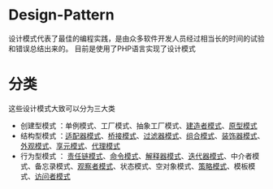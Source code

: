 # Design-Pattern
设计模式代表了最佳的编程实践，是由众多软件开发人员经过相当长的时间的试验和错误总结出来的。
目前是使用了PHP语言实现了设计模式

# 分类
这些设计模式大致可以分为三大类
- 创建型模式 ：单例模式、工厂模式、抽象工厂模式、[建造者模式](https://github.com/KarenMrzhang/Design-Pattern/tree/master/builder)、[原型模式](https://github.com/KarenMrzhang/Design-Pattern/tree/master/prototype)
- 结构型模式 ：[适配器模式](https://github.com/KarenMrzhang/Design-Pattern/tree/master/adapter)、[桥接模式](https://github.com/KarenMrzhang/Design-Pattern/tree/master/bridge)、[过滤器模式](https://github.com/KarenMrzhang/Design-Pattern/tree/master/criteria)、[组合模式](https://github.com/KarenMrzhang/Design-Pattern/tree/master/composite)、[装饰器模式](https://github.com/KarenMrzhang/Design-Pattern/tree/master/decorator)、[外观模式](https://github.com/KarenMrzhang/Design-Pattern/tree/master/facade)、[享元模式](https://github.com/KarenMrzhang/Design-Pattern/tree/master/flyweight)、[代理模式](https://github.com/KarenMrzhang/Design-Pattern/tree/master/proxy)
- 行为型模式 ： [责任链模式](https://github.com/KarenMrzhang/Design-Pattern/tree/master/chain)、[命令模式](https://github.com/KarenMrzhang/Design-Pattern/tree/master/command)、[解释器模式](https://github.com/KarenMrzhang/Design-Pattern/tree/master/interpreter)、[迭代器模式](https://github.com/KarenMrzhang/Design-Pattern/tree/master/iterator)、中介者模式、备忘录模式、[观察者模式](https://github.com/KarenMrzhang/Design-Pattern/tree/master/observer)、状态模式、空对象模式、[策略模式](https://github.com/KarenMrzhang/Design-Pattern/tree/master/strategy)、模板模式、[访问者模式](https://github.com/KarenMrzhang/Design-Pattern/tree/master/visitor)